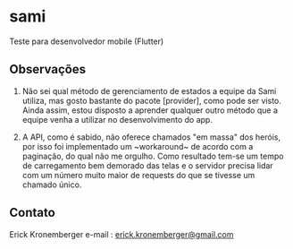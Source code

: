 # sami

Teste para desenvolvedor mobile (Flutter)

## Observações

1. Não sei qual método de gerenciamento de estados a equipe da Sami utiliza, mas gosto bastante do pacote
[provider], como pode ser visto. Ainda assim, estou disposto a aprender qualquer outro método que a equipe
venha a utilizar no desenvolvimento do app.

2. A API, como é sabido, não oferece chamados "em massa" dos heróis, por isso foi implementado um ~workaround~
de acordo com a paginação, do qual não me orgulho. Como resultado tem-se um tempo de carregamento bem demorado
das telas e o servidor precisa lidar com um número muito maior de requests do que se tivesse um chamado único.

## Contato

Erick Kronemberger
e-mail  : erick.kronemberger@gmail.com
